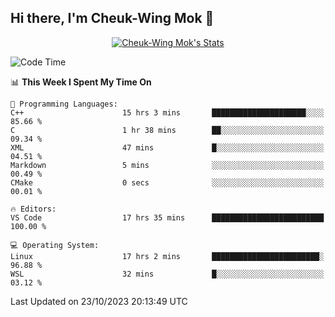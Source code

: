## Hi there, I'm Cheuk-Wing Mok 👋

<!--
**mozro0327/mozro0327** is a ✨ _special_ ✨ repository because its `README.md` (this file) appears on your GitHub profile.

Here are some ideas to get you started:

- 🔭 I’m currently working on ...
- 🌱 I’m currently learning ...
- 👯 I’m looking to collaborate on ...
- 🤔 I’m looking for help with ...
- 💬 Ask me about ...
- 📫 How to reach me: ...
- 😄 Pronouns: ...
- ⚡ Fun fact: ...
-->

<p align="center">
  <a href="https://github.com/mozro0327" class="rich-diff-level-one">
    <img src="https://github-readme-stats.vercel.app/api?username=mozro0327&title_color=333&text_color=777" alt="Cheuk-Wing Mok's Stats" >
    <!-- &hide=issues
    <img src="https://github-readme-stats.vercel.app/api?username=mozro0327&hide=issues&title_color=333&text_color=777" alt="Cheuk-Wing Mok's Stats" >
    -->
  </a>
</p>

<!--START_SECTION:waka-->
![Code Time](http://img.shields.io/badge/Code%20Time-2%2C070%20hrs%2013%20mins-blue)

📊 **This Week I Spent My Time On** 

```text
💬 Programming Languages: 
C++                      15 hrs 3 mins       █████████████████████░░░░   85.66 % 
C                        1 hr 38 mins        ██░░░░░░░░░░░░░░░░░░░░░░░   09.34 % 
XML                      47 mins             █░░░░░░░░░░░░░░░░░░░░░░░░   04.51 % 
Markdown                 5 mins              ░░░░░░░░░░░░░░░░░░░░░░░░░   00.49 % 
CMake                    0 secs              ░░░░░░░░░░░░░░░░░░░░░░░░░   00.01 % 

🔥 Editors: 
VS Code                  17 hrs 35 mins      █████████████████████████   100.00 % 

💻 Operating System: 
Linux                    17 hrs 2 mins       ████████████████████████░   96.88 % 
WSL                      32 mins             █░░░░░░░░░░░░░░░░░░░░░░░░   03.12 % 
```


 Last Updated on 23/10/2023 20:13:49 UTC
<!--END_SECTION:waka-->

